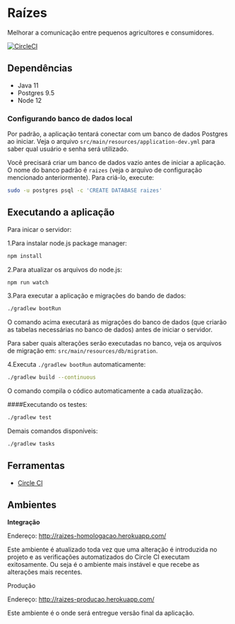 # Raízes

Melhorar a comunicação entre pequenos agricultores e consumidores.

[![CircleCI](https://circleci.com/gh/aceleradora-TW/Raizes/tree/master.svg?style=svg)](https://circleci.com/gh/aceleradora-TW/Raizes/tree/master)

## Dependências

- Java 11
- Postgres 9.5
- Node 12

### Configurando banco de dados local

Por padrão, a aplicação tentará conectar com um banco de dados Postgres ao iniciar. Veja o arquivo `src/main/resources/application-dev.yml` para saber qual usuário e senha será utilizado. 

Você precisará criar um banco de dados vazio antes de iniciar a aplicação. O nome do banco padrão é `raizes` (veja o arquivo de configuração mencionado anteriormente). Para criá-lo, execute:

```bash
sudo -u postgres psql -c 'CREATE DATABASE raizes'
```

## Executando a aplicação

Para inicar o servidor:

1.Para instalar node.js package manager:

```sh
npm install
```

2.Para atualizar os arquivos do node.js:

```sh
npm run watch
```

3.Para executar a aplicação e migrações do bando de dados:

```sh
./gradlew bootRun
```

O comando acima executará as migrações do banco de dados (que criarão as tabelas necessárias no banco de dados) antes de iniciar o servidor. 

Para saber quais alterações serão executadas no banco, veja os arquivos de migração em: `src/main/resources/db/migration`.


4.Executa `./gradlew bootRun` automaticamente:

```sh
./gradlew build --continuous
```

O comando compila o códico automaticamente a cada atualização. 

####Executando os testes:

```sh
./gradlew test
```

Demais comandos disponíveis:

```sh
./gradlew tasks
```

## Ferramentas

- [Circle CI](https://circleci.com/gh/aceleradora-TW/Raizes)


## Ambientes

__Integração__

Endereço: http://raizes-homologacao.herokuapp.com/

Este ambiente é atualizado toda vez que uma alteração é introduzida no projeto e as verificações automatizados do Circle CI executam exitosamente. Ou seja é o ambiente mais instável e que recebe as alterações mais recentes.

Produção

Endereço: http://raizes-producao.herokuapp.com/

Este ambiente é o onde será entregue versão final da aplicação.
